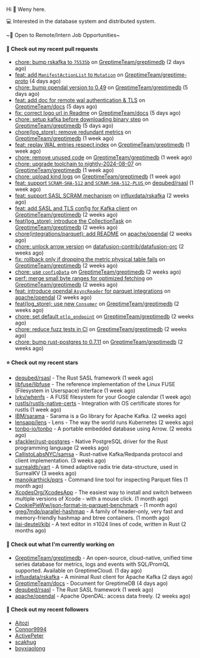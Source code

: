 Hi 👋 Weny here.

💻 Interested in the database system and distributed system.

~🍺 Open to Remote/Intern Job Opportunities~

#### 🔨 Check out my recent pull requests

- [chore: bump rskafka to `75535b`](https://github.com/GreptimeTeam/greptimedb/pull/4608) on [GreptimeTeam/greptimedb](https://github.com/GreptimeTeam/greptimedb) (2 days ago)
- [feat: add `ManifestActionList` to `Mutation`](https://github.com/GreptimeTeam/greptime-proto/pull/187) on [GreptimeTeam/greptime-proto](https://github.com/GreptimeTeam/greptime-proto) (4 days ago)
- [chore: bump opendal version to 0.49](https://github.com/GreptimeTeam/greptimedb/pull/4587) on [GreptimeTeam/greptimedb](https://github.com/GreptimeTeam/greptimedb) (5 days ago)
- [feat: add doc for remote wal authentication &amp; TLS](https://github.com/GreptimeTeam/docs/pull/1138) on [GreptimeTeam/docs](https://github.com/GreptimeTeam/docs) (5 days ago)
- [fix: correct logo url in Readme](https://github.com/GreptimeTeam/docs/pull/1136) on [GreptimeTeam/docs](https://github.com/GreptimeTeam/docs) (5 days ago)
- [chore: setup kafka before downloading binary step](https://github.com/GreptimeTeam/greptimedb/pull/4582) on [GreptimeTeam/greptimedb](https://github.com/GreptimeTeam/greptimedb) (5 days ago)
- [chore(log_store): remove redundant metrics](https://github.com/GreptimeTeam/greptimedb/pull/4570) on [GreptimeTeam/greptimedb](https://github.com/GreptimeTeam/greptimedb) (1 week ago)
- [feat: replay WAL entries respect index](https://github.com/GreptimeTeam/greptimedb/pull/4565) on [GreptimeTeam/greptimedb](https://github.com/GreptimeTeam/greptimedb) (1 week ago)
- [chore: remove unused code](https://github.com/GreptimeTeam/greptimedb/pull/4559) on [GreptimeTeam/greptimedb](https://github.com/GreptimeTeam/greptimedb) (1 week ago)
- [chore: upgrade toolchain to nightly-2024-08-07](https://github.com/GreptimeTeam/greptimedb/pull/4549) on [GreptimeTeam/greptimedb](https://github.com/GreptimeTeam/greptimedb) (1 week ago)
- [chore: upload kind logs](https://github.com/GreptimeTeam/greptimedb/pull/4544) on [GreptimeTeam/greptimedb](https://github.com/GreptimeTeam/greptimedb) (1 week ago)
- [feat: support `SCRAM-SHA-512` and `SCRAM-SHA-512-PLUS` ](https://github.com/dequbed/rsasl/pull/48) on [dequbed/rsasl](https://github.com/dequbed/rsasl) (1 week ago)
- [feat: support SASL SCRAM mechanism](https://github.com/influxdata/rskafka/pull/247) on [influxdata/rskafka](https://github.com/influxdata/rskafka) (2 weeks ago)
- [feat: add SASL  and TLS config for Kafka client](https://github.com/GreptimeTeam/greptimedb/pull/4536) on [GreptimeTeam/greptimedb](https://github.com/GreptimeTeam/greptimedb) (2 weeks ago)
- [feat(log_store): introduce the CollectionTask](https://github.com/GreptimeTeam/greptimedb/pull/4530) on [GreptimeTeam/greptimedb](https://github.com/GreptimeTeam/greptimedb) (2 weeks ago)
- [chore(integrations/parquet): add README](https://github.com/apache/opendal/pull/4980) on [apache/opendal](https://github.com/apache/opendal) (2 weeks ago)
- [chore: unlock arrow version](https://github.com/datafusion-contrib/datafusion-orc/pull/119) on [datafusion-contrib/datafusion-orc](https://github.com/datafusion-contrib/datafusion-orc) (2 weeks ago)
- [fix: rollback only if dropping the metric physical table fails](https://github.com/GreptimeTeam/greptimedb/pull/4525) on [GreptimeTeam/greptimedb](https://github.com/GreptimeTeam/greptimedb) (2 weeks ago)
- [chore: use `configData`](https://github.com/GreptimeTeam/greptimedb/pull/4522) on [GreptimeTeam/greptimedb](https://github.com/GreptimeTeam/greptimedb) (2 weeks ago)
- [perf: merge small byte ranges for optimized fetching](https://github.com/GreptimeTeam/greptimedb/pull/4520) on [GreptimeTeam/greptimedb](https://github.com/GreptimeTeam/greptimedb) (2 weeks ago)
- [feat: introduce opendal `AsyncReader` for parquet integrations](https://github.com/apache/opendal/pull/4972) on [apache/opendal](https://github.com/apache/opendal) (2 weeks ago)
- [feat(log_store): use new `Consumer`](https://github.com/GreptimeTeam/greptimedb/pull/4510) on [GreptimeTeam/greptimedb](https://github.com/GreptimeTeam/greptimedb) (2 weeks ago)
- [chore: set default `otlp_endpoint`](https://github.com/GreptimeTeam/greptimedb/pull/4508) on [GreptimeTeam/greptimedb](https://github.com/GreptimeTeam/greptimedb) (2 weeks ago)
- [chore: reduce fuzz tests in CI](https://github.com/GreptimeTeam/greptimedb/pull/4505) on [GreptimeTeam/greptimedb](https://github.com/GreptimeTeam/greptimedb) (2 weeks ago)
- [chore: bump rust-postgres to 0.7.11](https://github.com/GreptimeTeam/greptimedb/pull/4504) on [GreptimeTeam/greptimedb](https://github.com/GreptimeTeam/greptimedb) (2 weeks ago)

#### ⭐ Check out my recent stars

- [dequbed/rsasl](https://github.com/dequbed/rsasl) - The Rust SASL framework (1 week ago)
- [libfuse/libfuse](https://github.com/libfuse/libfuse) - The reference implementation of the Linux FUSE (Filesystem in Userspace) interface (1 week ago)
- [lvkv/whenfs](https://github.com/lvkv/whenfs) - A FUSE filesystem for your Google calendar (1 week ago)
- [rustls/rustls-native-certs](https://github.com/rustls/rustls-native-certs) - Integration with OS certificate stores for rustls (1 week ago)
- [IBM/sarama](https://github.com/IBM/sarama) - Sarama is a Go library for Apache Kafka. (2 weeks ago)
- [lensapp/lens](https://github.com/lensapp/lens) - Lens - The way the world runs Kubernetes (2 weeks ago)
- [tonbo-io/tonbo](https://github.com/tonbo-io/tonbo) - A portable embedded database using Arrow. (2 weeks ago)
- [sfackler/rust-postgres](https://github.com/sfackler/rust-postgres) - Native PostgreSQL driver for the Rust programming language (2 weeks ago)
- [CallistoLabsNYC/samsa](https://github.com/CallistoLabsNYC/samsa) - Rust-native Kafka/Redpanda protocol and client implementation. (3 weeks ago)
- [surrealdb/vart](https://github.com/surrealdb/vart) - A timed adaptive radix trie data-structure, used in SurrealKV (3 weeks ago)
- [manojkarthick/pqrs](https://github.com/manojkarthick/pqrs) - Command line tool for inspecting Parquet files (1 month ago)
- [XcodesOrg/XcodesApp](https://github.com/XcodesOrg/XcodesApp) - The easiest way to install and switch between multiple versions of Xcode - with a mouse click.  (1 month ago)
- [CookiePieWw/json-format-in-parquet-benchmark](https://github.com/CookiePieWw/json-format-in-parquet-benchmark) -  (1 month ago)
- [greg7mdp/parallel-hashmap](https://github.com/greg7mdp/parallel-hashmap) - A family of header-only, very fast and memory-friendly hashmap and btree containers. (1 month ago)
- [ilai-deutel/kibi](https://github.com/ilai-deutel/kibi) - A text editor in ≤1024 lines of code, written in Rust (2 months ago)

#### 👷 Check out what I'm currently working on

- [GreptimeTeam/greptimedb](https://github.com/GreptimeTeam/greptimedb) - An open-source, cloud-native, unified time series database for metrics, logs and events with SQL/PromQL supported. Available on GreptimeCloud. (1 day ago)
- [influxdata/rskafka](https://github.com/influxdata/rskafka) - A minimal Rust client for Apache Kafka (2 days ago)
- [GreptimeTeam/docs](https://github.com/GreptimeTeam/docs) - Document for GreptimeDB (4 days ago)
- [dequbed/rsasl](https://github.com/dequbed/rsasl) - The Rust SASL framework (1 week ago)
- [apache/opendal](https://github.com/apache/opendal) - Apache OpenDAL: access data freely. (2 weeks ago)

#### 👯 Check out my recent followers

- [Aitozi](https://github.com/Aitozi)
- [Connor9994](https://github.com/Connor9994)
- [ActivePeter](https://github.com/ActivePeter)
- [scakhug](https://github.com/scakhug)
- [boyxiaolong](https://github.com/boyxiaolong)


